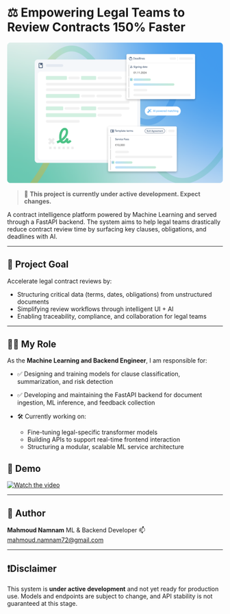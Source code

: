 # ⚖️ Empowering Legal Teams to Review Contracts 150% Faster

![alt text](src/assets/image.png)

> 🚧 **This project is currently under active development. Expect changes.**

A contract intelligence platform powered by Machine Learning and served through a FastAPI backend. The system aims to help legal teams drastically reduce contract review time by surfacing key clauses, obligations, and deadlines with AI.

---

## 🧭 Project Goal

Accelerate legal contract reviews by:

* Structuring critical data (terms, dates, obligations) from unstructured documents
* Simplifying review workflows through intelligent UI + AI
* Enabling traceability, compliance, and collaboration for legal teams

---

## 👨‍💻 My Role

As the **Machine Learning and Backend Engineer**, I am responsible for:

* ✅ Designing and training models for clause classification, summarization, and risk detection
* ✅ Developing and maintaining the FastAPI backend for document ingestion, ML inference, and feedback collection
* 🛠 Currently working on:

  * Fine-tuning legal-specific transformer models
  * Building APIs to support real-time frontend interaction
  * Structuring a modular, scalable ML service architecture



## 🎥 Demo
[![Watch the video](src/assets/demo.gif)](src/assets/demo.mp4)


---

## 👤 Author

**Mahmoud Namnam**
ML & Backend Developer
📫 [mahmoud.namnam72@gmail.com](mailto:mahmoud.namnam72@gmail.com)

---

## ❗Disclaimer

This system is **under active development** and not yet ready for production use. Models and endpoints are subject to change, and API stability is not guaranteed at this stage.


